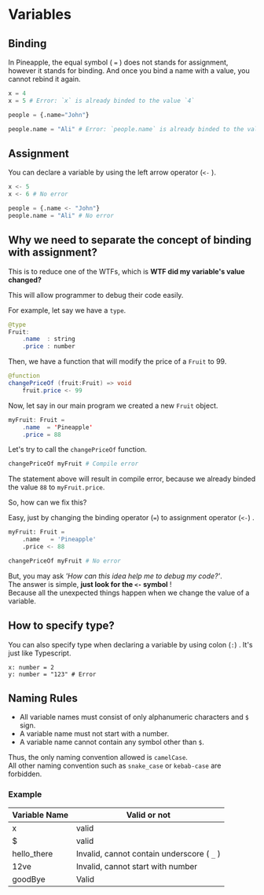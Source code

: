 # Variables
## Binding 
In Pineapple, the equal symbol ( `=` ) does not stands for assignment, however it stands for binding. And once you bind a name with a value, you cannot rebind it again.
```python
x = 4
x = 5 # Error: `x` is already binded to the value `4`

people = {.name="John"}

people.name = "Ali" # Error: `people.name` is already binded to the value "John"
```
## Assignment
You can declare a variable by using the left arrow operator (`<-` ).
```python
x <- 5
x <- 6 # No error

people = {.name <- "John"}
people.name = "Ali" # No error
```

## Why we need to separate the concept of binding with assignment?
This is to reduce one of the WTFs, which is **WTF did my variable's value changed?**

This will allow programmer to debug their code easily.  

For example, let say we have a `type`.
```java
@type
Fruit:
    .name  : string
    .price : number
```
Then, we have a function that will modify the price of a `Fruit` to 99.
```java
@function
changePriceOf (fruit:Fruit) => void
    fruit.price <- 99
```
Now, let say in our main program we created a new `Fruit` object.
```java
myFruit: Fruit =
    .name  = 'Pineapple'
    .price = 88
```
Let's try to call the `changePriceOf` function.
```python
changePriceOf myFruit # Compile error
```
The statement above will result in compile error, because we already binded the value `88` to `myFruit.price`.  

So, how can we fix this?  

Easy, just by changing the binding operator (`=`) to assignment operator (`<-`) .
```python
myFruit: Fruit =
    .name   = 'Pineapple'
    .price <- 88

changePriceOf myFruit # No error
```
But, you may ask *'How can this idea help me to debug my code?'*.  
The answer is simple,  **just look for the `<-` symbol** !  
Because all the unexpected things happen when we change the value of a variable.


## How to specify type?
You can also specify type when declaring a variable by using colon (`:`) . It's just like Typescript.
```
x: number = 2
y: number = "123" # Error
```

## Naming Rules
- All variable names must consist of only alphanumeric characters and `$` sign.
- A variable name must not start with a number. 
- A variable name cannot contain any symbol other than `$`.

Thus, the only naming convention allowed is `camelCase`.   
All other naming convention such as `snake_case` or `kebab-case` are forbidden.

### Example

|Variable Name|Valid or not|  
|--|--|  
|x|valid|  
|$|valid|  
|hello_there|Invalid, cannot contain underscore ( `_` ) |  
|12ve|Invalid, cannot start with number
|goodBye|Valid